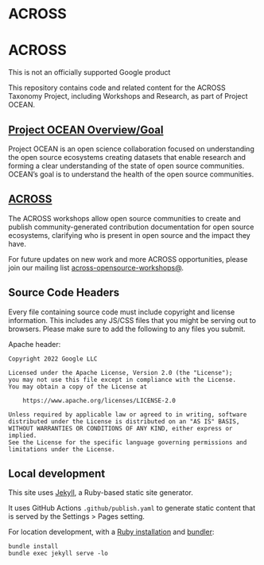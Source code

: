 # ACROSS

# ACROSS

This is not an officially supported Google product

This repository contains code and related content for the ACROSS Taxonomy Project, including Workshops and Research, as part of Project OCEAN. 

## [Project OCEAN Overview/Goal](https://vermontcomplexsystems.org/partner/OCEAN/)
Project OCEAN is an open science collaboration focused on understanding the open source ecosystems creating datasets that enable research and forming a clear understanding of the state of open source communities. OCEAN’s goal is to understand the health of the open source communities.


## [ACROSS](https://bit.ly/across-workshop-community-pitch)
The ACROSS workshops allow open source communities to create and publish community-generated contribution documentation for open source ecosystems, clarifying who is present in open source and the impact they have.

For future updates on new work and more ACROSS opportunities, please join our mailing list [across-opensource-workshops@](https://groups.google.com/g/across-opensource-workshops).

## Source Code Headers

Every file containing source code must include copyright and license
information. This includes any JS/CSS files that you might be serving out to
browsers. Please make sure to add the following to any files you submit.

Apache header:

    Copyright 2022 Google LLC

    Licensed under the Apache License, Version 2.0 (the "License");
    you may not use this file except in compliance with the License.
    You may obtain a copy of the License at

        https://www.apache.org/licenses/LICENSE-2.0

    Unless required by applicable law or agreed to in writing, software
    distributed under the License is distributed on an "AS IS" BASIS,
    WITHOUT WARRANTIES OR CONDITIONS OF ANY KIND, either express or implied.
    See the License for the specific language governing permissions and
    limitations under the License.

## Local development

This site uses [Jekyll](https://jekyllrb.com/), a Ruby-based static site generator. 

It uses GitHub Actions `.github/publish.yaml` to generate static content that is served by the Settings > Pages setting. 

For location development, with a [Ruby installation](https://www.ruby-lang.org/en/documentation/installation/) and [bundler](https://bundler.io/guides/getting_started.html): 

```
bundle install
bundle exec jekyll serve -lo
```